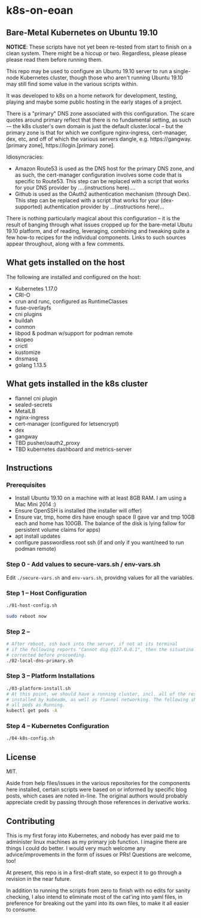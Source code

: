 # k8s-on-eoan

Bare-Metal Kubernetes on Ubuntu 19.10
---

__NOTICE__: These scripts have not yet been re-tested from start to finish on a clean system. There might be a hiccup or two. Regardless, please please please read them before running them.

This repo may be used to configure an Ubuntu 19.10 server to run a single-node Kubernetes cluster, though those who aren't running Ubuntu 19.10 may still find some value in the various scripts within.

It was developed to k8s on a home network for development, testing, playing and maybe some public hosting in the early stages of a project.

There is a "primary" DNS zone associated with this configuration. The scare quotes around primary reflect that there is no fundamental setting, as such -– the k8s cluster's own domain is just the default cluster.local – but the primary zone is that for which we configure nginx-ingress, cert-manager, dex, etc, and off of which the various servers dangle, e.g. https://gangway.\[primary zone\], https://login.\[primary zone\].

Idiosyncracies:

* Amazon Route53 is used as the DNS host for the primary DNS zone, and as such, the cert-manager configuration involves some code that is specific to Route53. This step can be replaced with a script that works for your DNS provider by ....(instructions here)....
* Github is used as the OAuth2 authentication mechanism (through Dex). This step can be replaced with a script that works for your (dex-supported) authentication provider by ...(instructions here)...

There is nothing particularly magical about this configuration – it is the result of banging through what issues cropped up for the bare-metal Ubutu 19.10 platform, and of reading, leveraging, combining and tweaking quite a few how-to recipes for the individual components. Links to such sources appear throughout, along with a few comments.

## What gets installed on the host

The following are installed and configured on the host:

* Kubernetes 1.17.0
* CRI-O
* crun and runc, configured as RuntimeClasses
* fuse-overlayfs
* cni plugins
* buildah
* conmon
* libpod & podman w/support for podman remote
* skopeo
* crictl
* kustomize
* dnsmasq
* golang 1.13.5

## What gets installed in the k8s cluster

* flannel cni plugin
* sealed-secrets
* MetalLB
* nginx-ingress
* cert-manager (configured for letsencrypt)
* dex
* gangway
* TBD pusher/oauth2_proxy
* TBD kubernetes dashboard and metrics-server

<!-- The dashboard, which is exposed behind a singe-signon proxy, is the capstone of this configuration, It exercises all of the other installed runtime components.
-->

## Instructions

### Prerequisites

* Install Ubuntu 19.10 on a machine with at least 8GB RAM. I am using a Mac Mini 2014 :)
* Ensure OpenSSH is installed (the installer will offer)
* Ensure var, tmp, home dirs have enough space (I gave var and tmp 10GB each and home has 100GB. The balance of the disk is lying fallow for persistent volume claims for apps)
* apt install updates
* configure passwordless root ssh (if and only if you want/need to run podman remote)

### Step 0 - Add values to secure-vars.sh / env-vars.sh

Edit `./secure-vars.sh` and `env-vars.sh`, providng values for all the variables.

### Step 1 – Host Configuration
```bash
./01-host-config.sh

sudo reboot now
```
### Step 2 –
```bash
# After reboot, ssh back into the server, if not at its terminal
# if the following reports "Cannot dig @127.0.0.1", then the situatino should be
# corrected before proceeding.
./02-local-dns-primary.sh
```
### Step 3 – Platform Installations
```bash
./03-platform-install.sh
# At this point, we should have a running cluster, incl. all of the resources
# installed by kubeadm, as well as flannel networking. The following should show
# all pods as Running.
kubectl get pods -A
```
### Step 4 – Kubernetes Configuration
```bash
./04-k8s-config.sh
```

## License

MIT.

Aside from help files/issues in the various repositories for the components here installed, certain scripts were based on or informed by specific blog posts, which cases are noted in-line. The original authors would probably appreciate credit by passing through those references in derivative works.

## Contributing

This is my first foray into Kubernetes, and nobody has ever paid me to administer linux machines as my primary job function. I imagine there are things I could do better. I would very much welcome any advice/improvements in the form of issues or PRs! Questions are welcome, too!

At present, this repo is in a first-draft state, so expect it to go through a revision in the near future.

In addition to running the scripts from zero to finish with no edits for sanity checking, I also intend to eliminate most of the cat'ing into yaml files, in preference for breaking out the yaml into its own files, to make it all easier to consume.
